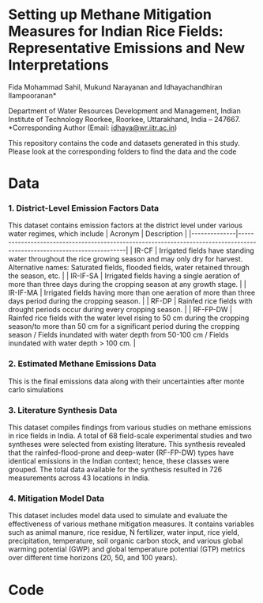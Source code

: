 # Setting up Methane Mitigation Measures for Indian Rice Fields: Representative Emissions and New Interpretations 
Fida Mohammad Sahil, Mukund Narayanan and Idhayachandhiran Ilampooranan*

Department of Water Resources Development and Management, Indian Institute of Technology Roorkee, Roorkee, Uttarakhand, India – 247667.
*Corresponding Author (Email: idhaya@wr.iitr.ac.in) 

This repository contains the code and datasets generated in this study. Please look at the corresponding folders to find the data and the code

# Data
### 1. District-Level Emission Factors Data
This dataset contains emission factors at the district level under various water regimes, which include 
| Acronym      | Description                                                                                                            |
|--------------|------------------------------------------------------------------------------------------------------------------------|
| IR-CF        | Irrigated fields have standing water throughout the rice growing season and may only dry for harvest. Alternative names: Saturated fields, flooded fields, water retained through the season, etc. |
| IR-IF-SA     | Irrigated fields having a single aeration of more than three days during the cropping season at any growth stage.       |
| IR-IF-MA     | Irrigated fields having more than one aeration of more than three days period during the cropping season.               |
| RF-DP        | Rainfed rice fields with drought periods occur during every cropping season.                                            |
| RF-FP-DW     | Rainfed rice fields with the water level rising to 50 cm during the cropping season/to more than 50 cm for a significant period during the cropping season / Fields inundated with water depth from 50-100 cm / Fields inundated with water depth > 100 cm. |


### 2. Estimated Methane Emissions Data
This is the final emissions data along with their uncertainties after monte carlo simulations

### 3. Literature Synthesis Data
This dataset compiles findings from various studies on methane emissions in rice fields in India. A total of 68 field-scale experimental studies and two syntheses were selected from existing literature. This synthesis revealed that the rainfed-flood-prone and deep-water (RF-FP-DW) types have identical emissions in the Indian context; hence, these classes were grouped. The total data available for the synthesis resulted in 726 measurements across 43 locations in India. 

### 4. Mitigation Model Data
This dataset includes model data used to simulate and evaluate the effectiveness of various methane mitigation measures. It contains variables such as animal manure, rice residue, N fertilizer, water input, rice yield, precipitation, temperature, soil organic carbon stock, and various global warming potential (GWP) and global temperature potential (GTP) metrics over different time horizons (20, 50, and 100 years).

# Code
